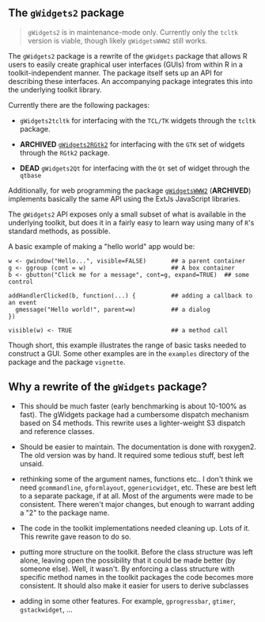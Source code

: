 ## The `gWidgets2` package

> `gWidgets2` is in maintenance-mode only. Currently only the `tcltk` version is viable, though likely `gWidgetsWWW2` still works.


The `gWidgets2` package is a rewrite of the `gWidgets` package that
allows R users to easily create graphical user interfaces (GUIs) from
within R in a toolkit-independent manner. The package itself sets up
an API for describing these interfaces. An accompanying package
integrates this into the underlying toolkit library.

Currently there are the following packages:

* `gWidgets2tcltk` for interfacing with the `TCL/TK` widgets through the `tcltk` package.


* **ARCHIVED** [`gWidgets2RGtk2`](https://github.com/gwidgets3/gWidgetsRGtk2) for interfacing with the `GTK` set of widgets through the `RGtk2` package.

* **DEAD** `gWidgets2Qt` for interfacing with the `Qt` set of widget through the `qtbase`

Additionally, for web programming the package [`gWidgetsWWW2`](https://github.com/gwidgets3/gWidgetsWWW2) (**ARCHIVED**)
implements basically the same API using the
ExtJs JavaScript libraries.



The `gWidgets2` API exposes only a small subset of what is available
in the underlying toolkit, but does it in a fairly easy to learn way
using many of `R`'s standard methods, as possible.

A basic example of making a "hello world" app would be:

```
w <- gwindow("Hello...", visible=FALSE)       ## a parent container
g <- ggroup (cont = w)                        ## A box container
b <- gbutton("Click me for a message", cont=g, expand=TRUE)  ## some control

addHandlerClicked(b, function(...) {          ## adding a callback to an event
  gmessage("Hello world!", parent=w)          ## a dialog
})

visible(w) <- TRUE                            ## a method call
```

Though short, this example illustrates the range of basic tasks needed
to construct a GUI. Some other examples are in the `examples`
directory of the package and the package `vignette`.




## Why a rewrite of the `gWidgets` package?


* This should be much faster (early benchmarking is about 10-100% as
  fast). The gWidgets package had a cumbersome dispatch mechanism
  based on S4 methods. This rewrite uses a lighter-weight S3 dispatch
  and reference classes.

* Should be easier to maintain. The documentation is done with
  roxygen2. The old version was by hand. It required some tedious
  stuff, best left unsaid.

* rethinking some of the argument names, functions etc.. I don't think
  we need `gcommandline`, `gformlayout`, `ggenericwidget`, etc. These
  are best left to a separate package, if at all. Most of the
  arguments were made to be consistent. There weren't major changes,
  but enough to warrant adding a "2" to the package name.

* The code in the toolkit implementations needed cleaning up. Lots of
  it. This rewrite gave reason to do so.

* putting more structure on the toolkit. Before the class structure
  was left alone, leaving open the possibility that it could be made
  better (by someone else). Well, it wasn't. By enforcing a class
  structure with specific method names in the toolkit packages the
  code becomes more consistent. It should also make it easier for users
  to derive subclasses

* adding in some other features. For example, `gprogressbar`, `gtimer`, `gstackwidget`, ...
